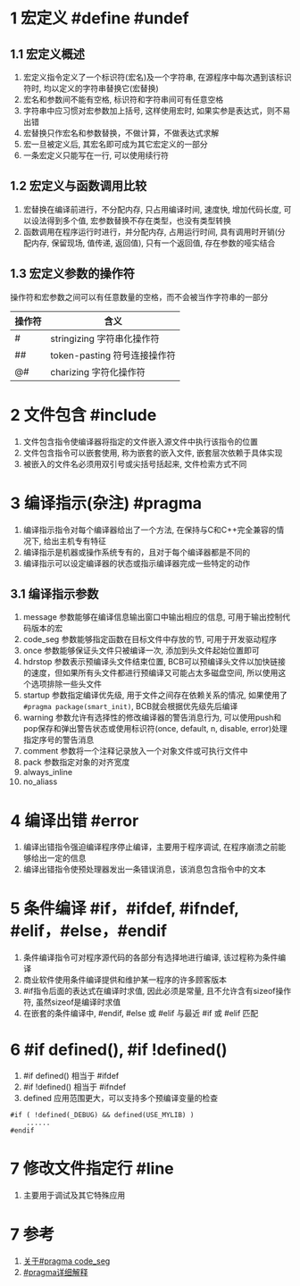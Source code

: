 # 1 宏定义 #define #undef

## 1.1 宏定义概述

1. 宏定义指令定义了一个标识符(宏名)及一个字符串, 在源程序中每次遇到该标识符时, 均以定义的字符串替换它(宏替换)
2. 宏名和参数间不能有空格, 标识符和字符串间可有任意空格
3. 字符串中应习惯对宏参数加上括号, 这样使用宏时, 如果实参是表达式，则不易出错
4. 宏替换只作宏名和参数替换，不做计算，不做表达式求解
5. 宏一旦被定义后, 其宏名即可成为其它宏定义的一部分
6. 一条宏定义只能写在一行, 可以使用续行符

## 1.2 宏定义与函数调用比较

1. 宏替换在编译前进行，不分配内存, 只占用编译时间, 速度快, 增加代码长度, 可以设法得到多个值, 宏参数替换不存在类型，也没有类型转换
2. 函数调用在程序运行时进行，并分配内存, 占用运行时间, 具有调用时开销(分配内存, 保留现场, 值传递, 返回值), 只有一个返回值, 存在参数的哑实结合

## 1.3 宏定义参数的操作符

操作符和宏参数之间可以有任意数量的空格，而不会被当作字符串的一部分

| 操作符 | 含义                        |
| ----- | -------------------------- |
| #     | stringizing   字符串化操作符 |
| ##    | token-pasting 符号连接操作符 |
| @#    | charizing     字符化操作符   |

# 2 文件包含 #include

1. 文件包含指令使编译器将指定的文件嵌入源文件中执行该指令的位置
2. 文件包含指令可以嵌套使用, 称为嵌套的嵌入文件, 嵌套层次依赖于具体实现
3. 被嵌入的文件名必须用双引号或尖括号括起来, 文件检索方式不同

# 3 编译指示(杂注) #pragma

1. 编译指示指令对每个编译器给出了一个方法, 在保持与C和C++完全兼容的情况下, 给出主机专有特征
2. 编译指示是机器或操作系统专有的，且对于每个编译器都是不同的
3. 编译指示可以设定编译器的状态或指示编译器完成一些特定的动作

## 3.1 编译指示参数

1. message 参数能够在编译信息输出窗口中输出相应的信息, 可用于输出控制代码版本的宏
2. code_seg 参数能够指定函数在目标文件中存放的节, 可用于开发驱动程序
3. once 参数能够保证头文件只被编译一次, 添加到头文件起始位置即可
4. hdrstop 参数表示预编译头文件结束位置, BCB可以预编译头文件以加快链接的速度，但如果所有头文件都进行预编译又可能占太多磁盘空间, 所以使用这个选项排除一些头文件
5. startup 参数指定编译优先级, 用于文件之间存在依赖关系的情况, 如果使用了 `#pragma package(smart_init)`, BCB就会根据优先级先后编译
6. warning 参数允许有选择性的修改编译器的警告消息行为, 可以使用push和pop保存和弹出警告状态或使用标识符(once, default, n, disable, error)处理指定序号的警告消息
7. comment 参数将一个注释记录放入一个对象文件或可执行文件中
8. pack 参数指定对象的对齐宽度
9. always_inline
10. no_aliass

# 4 编译出错 #error

1. 编译出错指令强迫编译程序停止编译，主要用于程序调试, 在程序崩溃之前能够给出一定的信息
2. 编译出错指令使预处理器发出一条错误消息，该消息包含指令中的文本

# 5 条件编译 #if，#ifdef, #ifndef, #elif，#else，#endif

1. 条件编译指令可对程序源代码的各部分有选择地进行编译, 该过程称为条件编译
2. 商业软件使用条件编译提供和维护某一程序的许多顾客版本
3. #if指令后面的表达式在编译时求值, 因此必须是常量, 且不允许含有sizeof操作符, 虽然sizeof是编译时求值
4. 在嵌套的条件编译中, #endif, #else 或 #elif 与最近 #if 或 #elif 匹配

# 6 #if defined(), #if !defined()

1. #if defined() 相当于 #ifdef
2. #if !defined() 相当于 #ifndef
3. defined 应用范围更大，可以支持多个预编译变量的检查

```
#if ( !defined(_DEBUG) && defined(USE_MYLIB) )
	......
#endif   
```

# 7 修改文件指定行 #line

1. 主要用于调试及其它特殊应用

# 7 参考

1. [ 关于#pragma code_seg](http://blog.csdn.net/whatday/article/details/7100855)
2. [#pragma详细解释](http://blog.csdn.net/nodeman/article/details/45477067)
